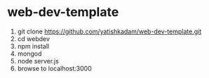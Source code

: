 # web-dev-template

1. git clone https://github.com/yatishkadam/web-dev-template.git
1. cd webdev
1. npm install
1. mongod
1. node server.js
1. browse to localhost:3000
